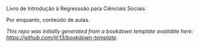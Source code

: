 
Livro de Introdução à Regresssão para Ciênciais Sociais

Por enquanto, conteúdo de aulas.

*This repo was initially generated from a bookdown template available here: https://github.com/jtr13/bookdown-template.*

